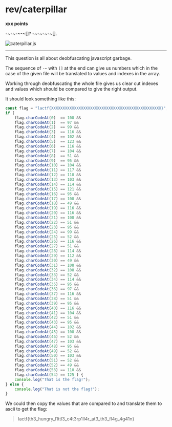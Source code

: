 # rev/caterpillar

**xxx points**

-~-~-~-~[]? -~-~-~-~[].

![caterpillar.js]()

___

This question is all about deobfuscating javascript garbage.

The sequence of `-~` with `[]` at the end can give us numbers which in the case of the given file will be translated to values and indexes in the array.

Working through deobfuscating the whole file gives us clear cut indexes and values which should be compared to give the right output.

It should look something like this:

```javascript
const flag = "lactf{XXXXXXXXXXXXXXXXXXXXXXXXXXXXXXXXXXXXXXXXXXXXXXXX}";
if (
    flag.charCodeAt(0)  == 108 && 
    flag.charCodeAt(1)  == 97 && 
    flag.charCodeAt(2)  == 99 && 
    flag.charCodeAt(3)  == 116 && 
    flag.charCodeAt(4)  == 102 && 
    flag.charCodeAt(5)  == 123 &&
    flag.charCodeAt(6)  == 116 && 
    flag.charCodeAt(7)  == 104 && 
    flag.charCodeAt(8)  == 51 && 
    flag.charCodeAt(9)  == 95 && 
    flag.charCodeAt(10) == 104 && 
    flag.charCodeAt(11) == 117 && 
    flag.charCodeAt(12) == 110 && 
    flag.charCodeAt(13) == 103 && 
    flag.charCodeAt(14) == 114 && 
    flag.charCodeAt(15) == 121 && 
    flag.charCodeAt(16) == 95 && 
    flag.charCodeAt(17) == 108 && 
    flag.charCodeAt(18) == 49 && 
    flag.charCodeAt(19) == 116 && 
    flag.charCodeAt(20) == 116 && 
    flag.charCodeAt(21) == 108 && 
    flag.charCodeAt(22) == 51 && 
    flag.charCodeAt(23) == 95 && 
    flag.charCodeAt(24) == 99 && 
    flag.charCodeAt(25) == 52 && 
    flag.charCodeAt(26) == 116 && 
    flag.charCodeAt(27) == 51 && 
    flag.charCodeAt(28) == 114 && 
    flag.charCodeAt(29) == 112 && 
    flag.charCodeAt(30) == 49 && 
    flag.charCodeAt(31) == 108 && 
    flag.charCodeAt(32) == 108 && 
    flag.charCodeAt(33) == 52 && 
    flag.charCodeAt(34) == 114 && 
    flag.charCodeAt(35) == 95 && 
    flag.charCodeAt(36) == 97 && 
    flag.charCodeAt(37) == 116 && 
    flag.charCodeAt(38) == 51 && 
    flag.charCodeAt(39) == 95 && 
    flag.charCodeAt(40) == 116 && 
    flag.charCodeAt(41) == 104 && 
    flag.charCodeAt(42) == 51 && 
    flag.charCodeAt(43) == 95 && 
    flag.charCodeAt(44) == 102 && 
    flag.charCodeAt(45) == 108 && 
    flag.charCodeAt(46) == 52 && 
    flag.charCodeAt(47) == 103 && 
    flag.charCodeAt(48) == 95 && 
    flag.charCodeAt(49) == 52 && 
    flag.charCodeAt(50) == 103 && 
    flag.charCodeAt(51) == 52 && 
    flag.charCodeAt(52) == 49 && 
    flag.charCodeAt(53) == 110 && 
    flag.charCodeAt(54) == 125 ) {
    console.log("That is the flag!");
} else {
    console.log("That is not the flag!");
}
```

We could then copy the values that are compared to and translate them to ascii to get the flag:

> lactf{th3_hungry_l1ttl3_c4t3rp1ll4r_at3_th3_fl4g_4g41n}


